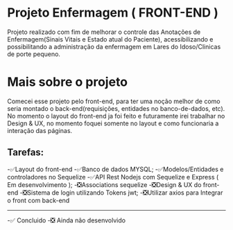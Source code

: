 # Projeto Enfermagem ( FRONT-END )
Projeto realizado com fim de melhorar o controle das Anotações de Enfermagem(Sinais Vitais e Estado atual do Paciente), acessibilizando e possibilitando a administração da enfermagem em Lares do Idoso/Clinicas de porte pequeno.

# Mais sobre o projeto
Comecei esse projeto pelo front-end, para ter uma noção melhor de como seria montado o back-end(requisições, entidades no banco-de-dados, etc). No momento o layout do front-end ja 
foi feito e futuramente irei trabalhar no Design & UX, no momento foquei somente no layout e como funcionaria a interação das páginas.


## Tarefas:
  -✅Layout do front-end
  -✅Banco de dados MYSQL;
  -✅Modelos/Entidades e controladores no Sequelize
  -✅API Rest Nodejs com Sequelize e Express ( Em desenvolvimento );
  -❎Associations sequelize
  -❎Design & UX do front-end
  -❎Sistema de login utilizando Tokens jwt;
  -❎Utilizar axios para Integrar o front com back-end
  
 ------------------------------
  -✅ Concluido
  -❎ Ainda não desenvolvido
